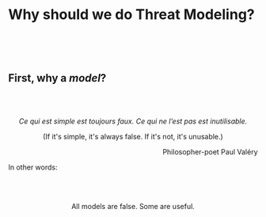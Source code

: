 # Why should we do Threat Modeling?

<br /><br /><br />

## First, why a _model_?

<br /><br />

<p align="center"><i>Ce qui est simple est toujours faux. Ce qui ne l’est pas est inutilisable.</i></p>
<p align="center">(If it's simple, it's always false. If it's not, it's unusable.)</p>
<p align="right">Philosopher-poet Paul Valéry</p>

In other words:

<br /><br />

<p align="center">All models are false. Some are useful.</p>

